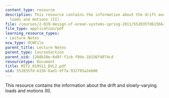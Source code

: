 ```yaml
---
content_type: resource
description: This resource contains the information about the drift and slowly-varying
  loads and motions (II).
file: /courses/2-019-design-of-ocean-systems-spring-2011/552035fd61566ad1df7a932795a2eb00_MIT2_019S11_DVL2.pdf
file_type: application/pdf
learning_resource_types:
- Lecture Notes
ocw_type: OCWFile
parent_title: Lecture Notes
parent_type: CourseSection
parent_uid: 120db10e-6d8f-f1cb-f9de-1b156f4074cd
resourcetype: Document
title: MIT2_019S11_DVL2.pdf
uid: 552035fd-6156-6ad1-df7a-932795a2eb00
---
```

This resource contains the information about the drift and slowly-varying loads and motions (II).

